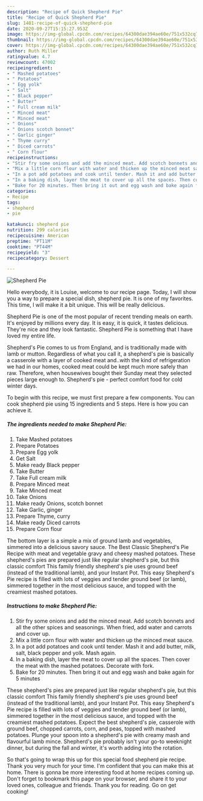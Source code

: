 ```yaml
---
description: "Recipe of Quick Shepherd Pie"
title: "Recipe of Quick Shepherd Pie"
slug: 1401-recipe-of-quick-shepherd-pie
date: 2020-09-27T15:15:27.953Z
image: https://img-global.cpcdn.com/recipes/64300dae394ae60e/751x532cq70/shepherd-pie-recipe-main-photo.jpg
thumbnail: https://img-global.cpcdn.com/recipes/64300dae394ae60e/751x532cq70/shepherd-pie-recipe-main-photo.jpg
cover: https://img-global.cpcdn.com/recipes/64300dae394ae60e/751x532cq70/shepherd-pie-recipe-main-photo.jpg
author: Ruth Miller
ratingvalue: 4.7
reviewcount: 47002
recipeingredient:
- " Mashed potatoes"
- " Potatoes"
- " Egg yolk"
- " Salt"
- " Black pepper"
- " Butter"
- " Full cream milk"
- " Minced meat"
- " Minced meat"
- " Onions"
- " Onions scotch bonnet"
- " Garlic ginger"
- " Thyme curry"
- " Diced carrots"
- " Corn flour"
recipeinstructions:
- "Stir fry some onions and add the minced meat. Add scotch bonnets and all the other spices and seasonings. When fried, add water and carrots and cover up."
- "Mix a little corn flour with water and thicken up the minced meat sauce."
- "In a pot add potatoes and cook until tender. Mash it and add butter, milk, salt, black pepper and yolk. Mash again."
- "In a baking dish, layer the meat to cover up all the spaces. Then cover the meat with the mashed potatoes. Decorate with fork."
- "Bake for 20 minutes. Then bring it out and egg wash and bake again for 5 minutes"
categories:
- Recipe
tags:
- shepherd
- pie

katakunci: shepherd pie 
nutrition: 299 calories
recipecuisine: American
preptime: "PT11M"
cooktime: "PT44M"
recipeyield: "3"
recipecategory: Dessert

---
```



![Shepherd Pie](https://img-global.cpcdn.com/recipes/64300dae394ae60e/751x532cq70/shepherd-pie-recipe-main-photo.jpg)

Hello everybody, it is Louise, welcome to our recipe page. Today, I will show you a way to prepare a special dish, shepherd pie. It is one of my favorites. This time, I will make it a bit unique. This will be really delicious.

Shepherd Pie is one of the most popular of recent trending meals on earth. It's enjoyed by millions every day. It is easy, it is quick, it tastes delicious. They're nice and they look fantastic. Shepherd Pie is something that I have loved my entire life.

Shepherd&#39;s Pie comes to us from England, and is traditionally made with lamb or mutton. Regardless of what you call it, a shepherd&#39;s pie is basically a casserole with a layer of cooked meat and..with the kind of refrigeration we had in our homes, cooked meat could be kept much more safely than raw. Therefore, when housewives bought their Sunday meat they selected pieces large enough to. Shepherd&#39;s pie - perfect comfort food for cold winter days.


To begin with this recipe, we must first prepare a few components. You can cook shepherd pie using 15 ingredients and 5 steps. Here is how you can achieve it.

<!--inarticleads1-->

##### The ingredients needed to make Shepherd Pie:

1. Take  Mashed potatoes
1. Prepare  Potatoes
1. Prepare  Egg yolk
1. Get  Salt
1. Make ready  Black pepper
1. Take  Butter
1. Take  Full cream milk
1. Prepare  Minced meat
1. Take  Minced meat
1. Take  Onions
1. Make ready  Onions, scotch bonnet
1. Take  Garlic, ginger
1. Prepare  Thyme, curry
1. Make ready  Diced carrots
1. Prepare  Corn flour


The bottom layer is a simple a mix of ground lamb and vegetables, simmered into a delicious savory sauce. The Best Classic Shepherd&#39;s Pie Recipe with meat and vegetable gravy and cheesy mashed potatoes. These shepherd&#39;s pies are prepared just like regular shepherd&#39;s pie, but this classic comfort This family friendly shepherd&#39;s pie uses ground beef (instead of the traditional lamb), and your Instant Pot. This easy Shepherd&#39;s Pie recipe is filled with lots of veggies and tender ground beef (or lamb), simmered together in the most delicious sauce, and topped with the creamiest mashed potatoes. 

<!--inarticleads2-->

##### Instructions to make Shepherd Pie:

1. Stir fry some onions and add the minced meat. Add scotch bonnets and all the other spices and seasonings. When fried, add water and carrots and cover up.
1. Mix a little corn flour with water and thicken up the minced meat sauce.
1. In a pot add potatoes and cook until tender. Mash it and add butter, milk, salt, black pepper and yolk. Mash again.
1. In a baking dish, layer the meat to cover up all the spaces. Then cover the meat with the mashed potatoes. Decorate with fork.
1. Bake for 20 minutes. Then bring it out and egg wash and bake again for 5 minutes


These shepherd&#39;s pies are prepared just like regular shepherd&#39;s pie, but this classic comfort This family friendly shepherd&#39;s pie uses ground beef (instead of the traditional lamb), and your Instant Pot. This easy Shepherd&#39;s Pie recipe is filled with lots of veggies and tender ground beef (or lamb), simmered together in the most delicious sauce, and topped with the creamiest mashed potatoes. Expect the best shepherd&#39;s pie, casserole with ground beef, chopped carrots, corn, and peas, topped with mashed potatoes. Plunge your spoon into a shepherd&#39;s pie with creamy mash and flavourful lamb mince. Shepherd&#39;s pie probably isn&#39;t your go-to weeknight dinner, but during the fall and winter, it&#39;s worth adding into the rotation. 

So that's going to wrap this up for this special food shepherd pie recipe. Thank you very much for your time. I'm confident that you can make this at home. There is gonna be more interesting food at home recipes coming up. Don't forget to bookmark this page on your browser, and share it to your loved ones, colleague and friends. Thank you for reading. Go on get cooking!
